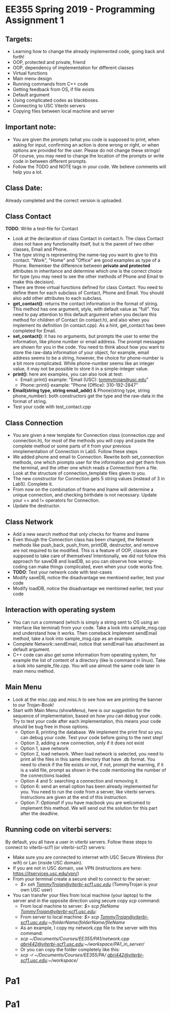 # EE355 Spring 2019 - Programming Assignment 1

## Targets: 
- Learning how to change the already implemented code, going back and forth!
- OOP, protected and private, friend
- OOP, dependency of implementation for different classes 
- Virtual functions
- Main menu design
- Running commands from C++ code
- Getting feedback from OS, if file exists
- Default argument 
- Using complicated codes as blackboxes. 
- Connecting to USC Viterbi servers
- Copying files between local machine and server

## Important note: 
- You are given the prompts (what you code is supposed to print, when asking for input, confirming an action is done wrong or right, or when options are provided for the user. Please do not change these strings! Of course, you may need to change the location of the prompts or write code in between different prompts. 
- Follow the TODO and NOTE tags in your code. We believe comments will help you a lot. 

## Class Date:
Already completed and the correct version is uploaded. 

## Class Contact
**TODO**: Write a test-file for Contact
- Look at the declaration of class Contact in contact.h. The class Contact does not have any functionality itself, but is the parent of two other classes, Email and Phone.
- The *type* string is representing the name-tag you want to give to this contact. "Work", "Home" and "Office" are good examples as type of a Phone. Remember the difference between **private and protected** attributes in inheritance and determine which one is the correct choice for type (you may need to see the other methods of Phone and Email to make this decision).
- There are three virtual functions defined for class Contact. You need to define them for each subclass of Contact, Phone and Email. You should also add other attributes to each subclass. 
- **get_contact()**: returns the contact information in the format of string. This method has one argument, style, with default value as "full". You need to pay attention to this default argument when you declare this method for children of Contact (in contact.h), and also when you implement its definition (in contact.cpp). As a hint, get_contact has been completed for Email. 
- **set_contact()**: it has no arguments, but prompts the user to enter the information, like phone number or email address. The prompt messages are shown for you in the code. You need to think about how you want to store the raw-data information of your object, for example, email address seems to be a string, however, the choice for phone-number is a bit more complicated. While phone-number seems like an integer value, it may not be possible to store it in a simple-integer value. 
- **print()**: here are examples, you can also look at test:
    - Email::print() example: "Email (USC): tommytrojan@usc.edu"
    - Phone::print() example: "Phone (Office): 310-192-2847"
- **Email(string type, string email_addr)** & Phone(string type, string phone_number): both constructors get the type and the raw-data in the format of string. 
- Test your code with test_contact.cpp

## Class Connection
- You are given a new template for Connection class (connection.cpp and connection.h), for most of the methods you will copy and paste the complete method or some parts of it from your previous imnplementation of Connection in Lab5. Follow these steps
- We added phone and email to Connection. Rewrite both set_connection methods, one which prompts user for the information and get them from the terminal, and the other one which reads a Connection from a file. Look at the structure of connection_template files given to you. 
- The new constructor for Connection gets 5 string values (instead of 3 in Lab5). Complete it. 
- From now on the combination of fname and lname will determine a unique connection, and checking birthdate is not necessary. Update your == and != operators for Connection. 
- Update the destructor. 

## Class Network
- Add a new search method that only checks for fname and lname
- Even though the Connection class has been changed, the Network methods like push_back, push_from, printDB, destructor, and remove are not required to be modified. This is a feature of OOP, classes are supposed to take care of themselves! Intentionally, we did not follow this approach for saveDB and loadDB, so you can observe how wrong-coding can make things complicated, even when your code works fine.
- **TODO**: Test your network code with test-cases
- Modify saveDB, notice the disadvantage we mentioend earlier, test your code
- Modify loadDB, notice the disadvantage we mentioned earlier, test your code

## Interaction with operating system
- You can run a command (which is simply a string sent to OS using an interface like terminal) from your code. Take a look into sample_msg.cpp and understand how it works. Then comeback Implement sendEmail method, take a look into sample_msg.cpp as an example. 
- Complete Network::sendEmail, notice that sendEmail has attachment as default argument. 
- C++ code can also get some information from operating system, for example the list of content of a directory (like ls command in linux). Take a look into sample_file.cpp. You will use almost the same code later in main menu method. 

## Main Menu 
- Look at the misc.cpp and misc.h to see how we are printing the banner to our Trojan-Book! 
- Start with Main Menu (showMenu), here is our suggestion for the sequence of implementation, based on how you can debug your code. Try to test your code after each implementation, this means your code should be bug free in those options. 
    - Option 8, printing the database. We implement the print first so you can debug your code. Test your code before going to the next step! 
    - Option 3, adding a new connection, only if it does not exist 
    - Option 1, save network
    - Option 2, load network. When load network is selected, you need to print all the files in this same directory that have .db format. You need to check if the file exists or not, if not, prompt the warning, if it is a valid file, prompt as shown in the code mentioning the number of the connections loaded.  
    - Option 4 and 5: searching a connection and removing it. 
    - Option 6: send an email option has been already implemented for you. You need to run the code from a server, like viterbi servers. Instructions are given at the end of this instruction.  
    - Option 7: *Optional!* if you have macbook you are welcomed to implement this method. We will send out the solution for this part after the deadline. 


## Running code on viterbi servers:
By default, you all have a user in viterbi servers. Follow these steps to connect to viterbi-scf1 (or viterbi-scf2) servers:
- Make sure you are connected to internet with USC Secure Wireless (for wifi) or Lan (inside USC domain). 
- If you are not in USC domain, use VPN (instructions are here: https://itservices.usc.edu/vpn/)
- From your terminal create a secure shell to connect to the server: 
    - *$> ssh TommyTrojan@viterbi-scf1.usc.edu* (TommyTrojan is your own USC user)
- You can transfer your files from local machine (your laptop) to the server and in the opposite direction using secure copy *scp* command: 
    - From local machine to server: *$> scp fileName TommyTrojan@viterbi-scf1.usc.edu:<addres-in-server>*
    - From server to local machine: *$> scp TommyTrojan@viterbi-scf1.usc.edu:~/folderName/folderName/fileName <address-in-local-machine>*
    - As an example, I copy my network.cpp file to the server with this command: 
    - *scp \~/Documents/Courses/EE355/PA1/network.cpp abri442@viterbi-scf1.usc.edu:\~/workspace/PA1_in_server/*
    - Or you can copy the folder completely like this: 
    - *scp -r \~/Documents/Courses/EE355/PA/ abri442@viterbi-scf1.usc.edu:\~/workspace/* 

# Pa1
# Pa1
